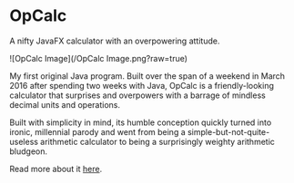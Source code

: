 # OpCalc
A nifty JavaFX calculator with an overpowering attitude.

![OpCalc Image](/OpCalc Image.png?raw=true)

My first original Java program. Built over the span of a weekend in March 2016 after spending two weeks with Java,
OpCalc is a friendly-looking calculator that surprises and overpowers with a barrage of mindless decimal units and operations. 

Built with simplicity in mind, its humble conception 
quickly turned into ironic, millennial parody and went from being a simple-but-not-quite-useless arithmetic calculator to 
being a surprisingly weighty arithmetic bludgeon.

Read more about it [here](https://teamtreehouse.com/community/community-code-challenge-build-your-own-calculator-app-with-the-java-skills-youve-learned).
